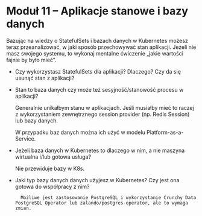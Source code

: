 # Moduł 11 – Aplikacje stanowe i bazy danych

Bazując na wiedzy o StatefulSets i bazach danych w Kubernetes możesz teraz przeanalizować, w jaki sposób przechowywać stan aplikacji. Jeżeli nie masz swojego systemu, to wykonaj mentalne ćwiczenie „jakie wartości fajnie by było mieć”.

* Czy wykorzystasz StatefulSets dla aplikacji? Dlaczego? Czy da się usunąć stan z aplikacji?
* Stan to baza danych czy może też sesyjność/stanowość procesu w aplikacji?

    Generalnie unikałbym stanu w aplikacjach. Jeśli musiałby mieć to raczej z wykorzystaniem zewnętrznego session provider (np. Redis Session) lub bazy danych.

    W przypadku baz danych można ich użyć w modelu Platform-as-a-Service.

* Jeżeli baza danych w Kubernetes to dlaczego w nim, a nie maszyna wirtualna i/lub gotowa usługa?

    Nie przewiduje bazy w K8s.

* Jaki typ bazy danych danych użyjesz w Kubernetes? Czy jest ona gotowa do współpracy z nim?

        Możliwe jest zastosowanie PostgreSQL i wykorzystanie Crunchy Data PostgreSQL Operator lub zalando/postgres-operator, ale to wymaga zmian.